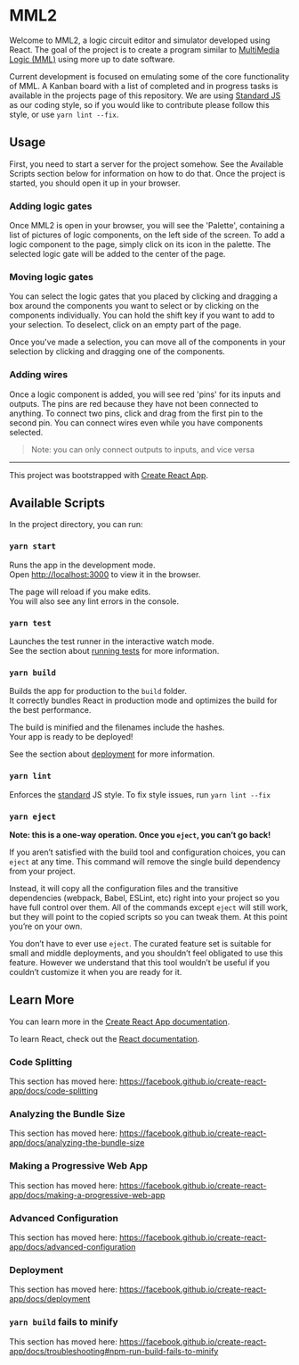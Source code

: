 # MML2

Welcome to MML2, a logic circuit editor and simulator developed using React. The
goal of the project is to create a program similar to [MultiMedia Logic
(MML)](https://www.softronix.com/logic.html) using more up to date software.

Current development is focused on emulating some of the core functionality of
MML. A Kanban board with a list of completed and in progress tasks is available
in the projects page of this repository. We are using [Standard
JS](https://standardjs.com/) as our coding style, so if you would like to
contribute please follow this style, or use `yarn lint --fix`.

## Usage

First, you need to start a server for the project somehow. See the Available
Scripts section below for information on how to do that. Once the project is
started, you should open it up in your browser.

### Adding logic gates

Once MML2 is open in your browser, you will see the 'Palette', containing a list
of pictures of logic components, on the left side of the screen. To add a logic
component to the page, simply click on its icon in the palette. The selected
logic gate will be added to the center of the page.

### Moving logic gates

You can select the logic gates that you placed by clicking and dragging a box
around the components you want to select or by clicking on the components
individually. You can hold the shift key if you want to add to your selection.
To deselect, click on an empty part of the page.

Once you've made a selection, you can move all of the components in your
selection by clicking and dragging one of the components.

### Adding wires

Once a logic component is added, you will see red 'pins' for its inputs and
outputs. The pins are red because they have not been connected to anything. To
connect two pins, click and drag from the first pin to the second pin. You can
connect wires even while you have components selected.
 > Note: you can only connect outputs to inputs, and vice versa

---

This project was bootstrapped with [Create React App](https://github.com/facebook/create-react-app).

## Available Scripts

In the project directory, you can run:

### `yarn start`

Runs the app in the development mode.<br />
Open [http://localhost:3000](http://localhost:3000) to view it in the browser.

The page will reload if you make edits.<br />
You will also see any lint errors in the console.

### `yarn test`

Launches the test runner in the interactive watch mode.<br />
See the section about [running tests](https://facebook.github.io/create-react-app/docs/running-tests) for more information.

### `yarn build`

Builds the app for production to the `build` folder.<br />
It correctly bundles React in production mode and optimizes the build for the best performance.

The build is minified and the filenames include the hashes.<br />
Your app is ready to be deployed!

See the section about [deployment](https://facebook.github.io/create-react-app/docs/deployment) for more information.

### `yarn lint`

Enforces the [standard](https://standardjs.com/) JS style. To fix style issues,
run `yarn lint --fix`

### `yarn eject`

**Note: this is a one-way operation. Once you `eject`, you can’t go back!**

If you aren’t satisfied with the build tool and configuration choices, you can `eject` at any time. This command will remove the single build dependency from your project.

Instead, it will copy all the configuration files and the transitive dependencies (webpack, Babel, ESLint, etc) right into your project so you have full control over them. All of the commands except `eject` will still work, but they will point to the copied scripts so you can tweak them. At this point you’re on your own.

You don’t have to ever use `eject`. The curated feature set is suitable for small and middle deployments, and you shouldn’t feel obligated to use this feature. However we understand that this tool wouldn’t be useful if you couldn’t customize it when you are ready for it.

## Learn More

You can learn more in the [Create React App documentation](https://facebook.github.io/create-react-app/docs/getting-started).

To learn React, check out the [React documentation](https://reactjs.org/).

### Code Splitting

This section has moved here: https://facebook.github.io/create-react-app/docs/code-splitting

### Analyzing the Bundle Size

This section has moved here: https://facebook.github.io/create-react-app/docs/analyzing-the-bundle-size

### Making a Progressive Web App

This section has moved here: https://facebook.github.io/create-react-app/docs/making-a-progressive-web-app

### Advanced Configuration

This section has moved here: https://facebook.github.io/create-react-app/docs/advanced-configuration

### Deployment

This section has moved here: https://facebook.github.io/create-react-app/docs/deployment

### `yarn build` fails to minify

This section has moved here: https://facebook.github.io/create-react-app/docs/troubleshooting#npm-run-build-fails-to-minify

